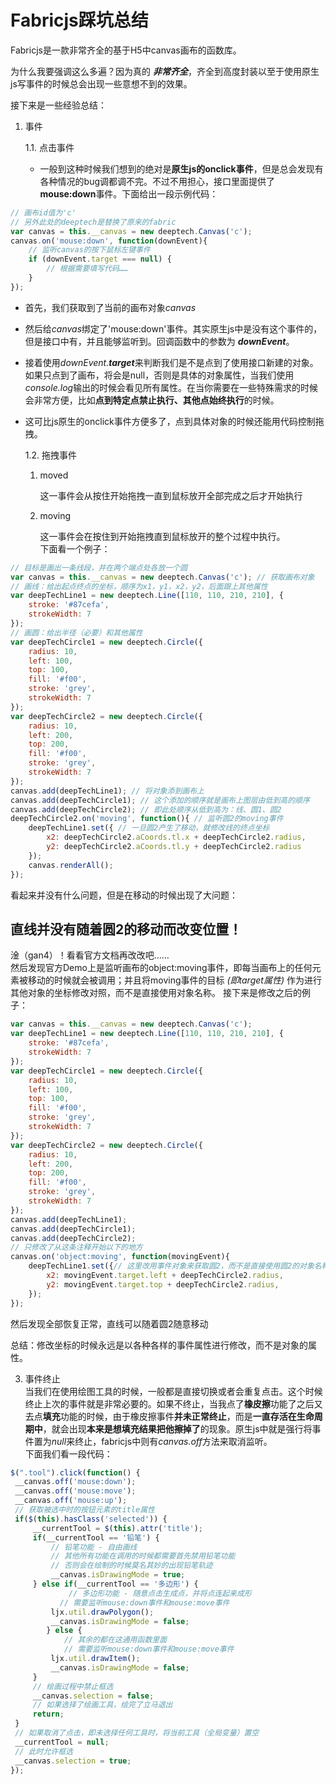 # Fabricjs踩坑总结

Fabricjs是一款非常齐全的基于H5中canvas画布的函数库。

为什么我要强调这么多遍？因为真的 ***非常齐全***，齐全到高度封装以至于使用原生js写事件的时候总会出现一些意想不到的效果。

接下来是一些经验总结：

1. 事件

   1.1. 点击事件

      + 一般到这种时候我们想到的绝对是**原生js的onclick事件**，但是总会发现有各种情况的bug调都调不完。不过不用担心，接口里面提供了**mouse:down**事件。下面给出一段示例代码：

```javascript
// 画布id值为'c'
// 另外此处的deeptech是替换了原来的fabric
var canvas = this.__canvas = new deeptech.Canvas('c');
canvas.on('mouse:down', function(downEvent){
    // 监听canvas的按下鼠标左键事件
    if (downEvent.target === null) {
        // 根据需要填写代码……
    }
});
```
+ 首先，我们获取到了当前的画布对象*canvas*
+ 然后给*canvas*绑定了'mouse:down'事件。其实原生js中是没有这个事件的，但是接口中有，并且能够监听到。回调函数中的参数为 ***downEvent***。
+ 接着使用*downEvent.**target***来判断我们是不是点到了使用接口新建的对象。如果只点到了画布，将会是null，否则是具体的对象属性，当我们使用*console.log*输出的时候会看见所有属性。在当你需要在一些特殊需求的时候会非常方便，比如**点到特定点禁止执行、其他点始终执行**的时候。
+ 这可比js原生的onclick事件方便多了，点到具体对象的时候还能用代码控制拖拽。

    1.2. 拖拽事件
    1. moved

        这一事件会从按住开始拖拽一直到鼠标放开全部完成之后才开始执行
    2. moving

        这一事件会在按住到开始拖拽直到鼠标放开的整个过程中执行。<br />
        下面看一个例子：
```javascript
// 目标是画出一条线段，并在两个端点处各放一个圆
var canvas = this.__canvas = new deeptech.Canvas('c'); // 获取画布对象
// 画线：给出起点终点的坐标，顺序为x1，y1，x2，y2，后面跟上其他属性
var deepTechLine1 = new deeptech.Line([110, 110, 210, 210], {
    stroke: '#87cefa',
    strokeWidth: 7
});
// 画圆：给出半径（必要）和其他属性
var deepTechCircle1 = new deeptech.Circle({
    radius: 10,
    left: 100, 
    top: 100,
    fill: '#f00',
    stroke: 'grey',
    strokeWidth: 7
});
var deepTechCircle2 = new deeptech.Circle({
    radius: 10,
    left: 200, 
    top: 200,
    fill: '#f00',
    stroke: 'grey',
    strokeWidth: 7
});
canvas.add(deepTechLine1); // 将对象添到画布上
canvas.add(deepTechCircle1); // 这个添加的顺序就是画布上图层由低到高的顺序
canvas.add(deepTechCircle2); // 即此处顺序从低到高为：线、圆1、圆2
deepTechCircle2.on('moving', function(){ // 监听圆2的moving事件
    deepTechLine1.set({ // 一旦圆2产生了移动，就修改线的终点坐标
        x2: deepTechCircle2.aCoords.tl.x + deepTechCircle2.radius,
        y2: deepTechCircle2.aCoords.tl.y + deepTechCircle2.radius
    });
    canvas.renderAll();
});
```
看起来并没有什么问题，但是在移动的时候出现了大问题：
## **直线并没有随着圆2的移动而改变位置！**
淦（gan4）！看看官方文档再改改吧……<br />
然后发现官方Demo上是监听画布的object:moving事件，即每当画布上的任何元素被移动的时候就会被调用；并且将moving事件的目标 *(即target属性)* 作为进行其他对象的坐标修改对照，而不是直接使用对象名称。
接下来是修改之后的例子：
```javascript
var canvas = this.__canvas = new deeptech.Canvas('c');
var deepTechLine1 = new deeptech.Line([110, 110, 210, 210], {
    stroke: '#87cefa',
    strokeWidth: 7
});
var deepTechCircle1 = new deeptech.Circle({
    radius: 10,
    left: 100, 
    top: 100,
    fill: '#f00',
    stroke: 'grey',
    strokeWidth: 7
});
var deepTechCircle2 = new deeptech.Circle({
    radius: 10,
    left: 200, 
    top: 200,
    fill: '#f00',
    stroke: 'grey',
    strokeWidth: 7
});
canvas.add(deepTechLine1);
canvas.add(deepTechCircle1);
canvas.add(deepTechCircle2);
// 只修改了从这条注释开始以下的地方
canvas.on('object:moving', function(movingEvent){
    deepTechLine1.set({// 这里改用事件对象来获取圆2，而不是直接使用圆2的对象名称
        x2: movingEvent.target.left + deepTechCircle2.radius,
        y2: movingEvent.target.top + deepTechCircle2.radius,
    });
});
```
然后发现全部恢复正常，直线可以随着圆2随意移动

总结：修改坐标的时候永远是以各种各样的事件属性进行修改，而不是对象的属性。

   3. 事件终止<br />
   当我们在使用绘图工具的时候，一般都是直接切换或者会重复点击。这个时候终止上次的事件就是非常必要的。如果不终止，当我点了**橡皮擦**功能了之后又去点**填充**功能的时候，由于橡皮擦事件**并未正常终止**，而是**一直存活在生命周期中**，就会出现**本来是想填充结果把他擦掉了**的现象。原生js中就是强行将事件置为*null*来终止，fabricjs中则有*canvas.off*方法来取消监听。<br />
   下面我们看一段代码：
   ```javascript
$(".tool").click(function() {
    __canvas.off('mouse:down');
    __canvas.off('mouse:move');
	__canvas.off('mouse:up');
    // 获取被选中时的按钮元素的title属性
    if($(this).hasClass('selected')) {
	    __currentTool = $(this).attr('title');
	    if(__currentTool == '铅笔') {
	  	    // 铅笔功能 - 自由画线
	   	    // 其他所有功能在调用的时候都需要首先禁用铅笔功能
	   	    // 否则会在绘制的时候莫名其妙的出现铅笔轨迹
	   	    __canvas.isDrawingMode = true;
	    } else if(__currentTool == '多边形') {
		    	// 多边形功能 - 随意点击生成点，并将点连起来成形
              // 需要监听mouse:down事件和mouse:move事件
		    ljx.util.drawPolygon();
		    __canvas.isDrawingMode = false;
           } else {
               // 其余的都在这通用函数里面
               // 需要监听mouse:down事件和mouse:move事件
		    ljx.util.drawItem();
		    __canvas.isDrawingMode = false;
	    }
	    // 绘画过程中禁止框选
	    __canvas.selection = false;
        // 如果选择了绘画工具，绘完了立马退出
	    return;
    }
	// 如果取消了点击，即未选择任何工具时，将当前工具（全局变量）置空
	__currentTool = null;
	// 此时允许框选
	__canvas.selection = true;
});
   ```